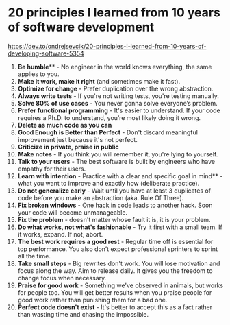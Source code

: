 # 20 principles I learned from 10 years of software development

https://dev.to/ondrejsevcik/20-principles-i-learned-from-10-years-of-developing-software-5354

1. **Be humble**** - No engineer in the world knows everything, the same applies to you.
1. **Make it work, make it right** (and sometimes make it fast).
1. **Optimize for change** - Prefer duplication over the wrong abstraction.
1. **Always write tests** - If you're not writing tests, you're testing manually.
1. **Solve 80% of use cases** - You never gonna solve everyone’s problem.
1. **Prefer functional programming** - It's easier to understand. If your code requires a Ph.D. to understand, you’re most likely doing it wrong.
1. **Delete as much code as you can**
1. **Good Enough is Better than Perfect** - Don't discard meaningful improvement just because it's not perfect.
1. **Criticize in private, praise in public**
1. **Make notes** - If you think you will remember it, you're lying to yourself.
1. **Talk to your users** - The best software is built by engineers who have empathy for their users.
1. **Learn with intention** - Practice with a clear and specific goal in mind** - what you want to improve and exactly how (deliberate practice).
1. **Do not generalize early** - Wait until you have at least 3 duplicates of code before you make an abstraction (aka. Rule Of Three).
1. **Fix broken windows** - One hack in code leads to another hack. Soon your code will become unmanageable.
1. **Fix the problem** - doesn't matter whose fault it is, it is your problem.
1. **Do what works, not what's fashionable** - Try it first with a small team. If it works, expand. If not, abort.
1. **The best work requires a good rest** - Regular time off is essential for top performance. You also don’t expect professional sprinters to sprint all the time.
1. **Take small steps** - Big rewrites don't work. You will lose motivation and focus along the way. Aim to release daily. It gives you the freedom to change focus when necessary.
1. **Praise for good work** - Something we've observed in animals, but works for people too. You will get better results when you praise people for good work rather than punishing them for a bad one.
1. **Perfect code doesn't exist** - It's better to accept this as a fact rather than wasting time and chasing the impossible.
